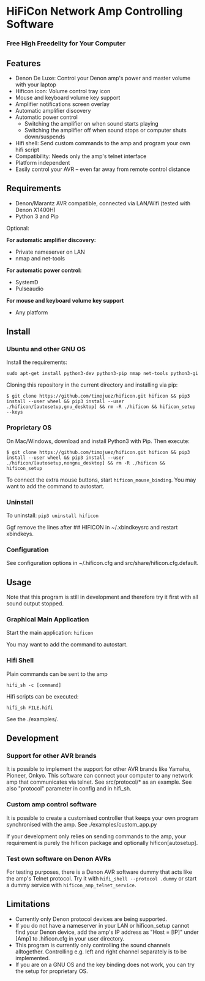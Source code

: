 # HiFiCon Network Amp Controlling Software
### Free High Freedelity for Your Computer

## Features
- Denon De Luxe: Control your Denon amp's power and master volume with your laptop
- Hificon icon: Volume control tray icon
- Mouse and keyboard volume key support
- Amplifier notifications screen overlay
- Automatic amplifier discovery
- Automatic power control
	- Switching the amplifier on when sound starts playing
	- Switching the amplifier off when sound stops or computer shuts down/suspends
- Hifi shell: Send custom commands to the amp and program your own hifi script
- Compatibility: Needs only the amp's telnet interface
- Platform independent
- Easily control your AVR – even far away from remote control distance


## Requirements
- Denon/Marantz AVR compatible, connected via LAN/Wifi (tested with Denon X1400H)
- Python 3 and Pip

Optional:

**For automatic amplifier discovery:**
- Private nameserver on LAN
- nmap and net-tools

**For automatic power control:**
- SystemD
- Pulseaudio

**For mouse and keyboard volume key support**
- Any platform


## Install

### Ubuntu and other GNU OS
Install the requirements:

`sudo apt-get install python3-dev python3-pip nmap net-tools python3-gi`

Cloning this repository in the current directory and installing via pip:

`$ git clone https://github.com/timojuez/hificon.git hificon && pip3 install --user wheel && pip3 install --user ./hificon/[autosetup,gnu_desktop] && rm -R ./hificon && hificon_setup --keys`

### Proprietary OS
On Mac/Windows, download and install Python3 with Pip.
Then execute:

`$ git clone https://github.com/timojuez/hificon.git hificon && pip3 install --user wheel && pip3 install --user ./hificon/[autosetup,nongnu_desktop] && rm -R ./hificon && hificon_setup`

To connect the extra mouse buttons, start `hificon_mouse_binding`. You may want to add the command to autostart.

### Uninstall
To uninstall: `pip3 uninstall hificon`

Ggf remove the lines after ## HIFICON in ~/.xbindkeysrc and restart xbindkeys.


### Configuration
See configuration options in ~/.hificon.cfg and src/share/hificon.cfg.default.


## Usage

Note that this program is still in development and therefore try it first with all sound output stopped.

### Graphical Main Application
Start the main application:
`hificon`

You may want to add the command to autostart.


### Hifi Shell
Plain commands can be sent to the amp

`hifi_sh -c [command]`

Hifi scripts can be executed:

`hifi_sh FILE.hifi`

See the ./examples/.


## Development

### Support for other AVR brands
It is possible to implement the support for other AVR brands like Yamaha, Pioneer, Onkyo. This software can connect your computer to any network amp that communicates via telnet. See src/protocol/* as an example. See also "protocol" parameter in config and in hifi_sh.

### Custom amp control software
It is possible to create a customised controller that keeps your own program synchronised with the amp.
See ./examples/custom_app.py

If your development only relies on sending commands to the amp, your requirement is purely the hificon package and optionally hificon[autosetup].

### Test own software on Denon AVRs
For testing purposes, there is a Denon AVR software dummy that acts like the amp's Telnet protocol. Try it with `hifi_shell --protocol .dummy` or start a dummy service with `hificon_amp_telnet_service`.


## Limitations
- Currently only Denon protocol devices are being supported.
- If you do not have a nameserver in your LAN or hificon_setup cannot find your Denon device, add the amp's IP address as "Host = [IP]" under [Amp] to .hificon.cfg in your user directory.
- This program is currently only controlling the sound channels alltogether. Controlling e.g. left and right channel separately is to be implemented.
- If you are on a GNU OS and the key binding does not work, you can try the setup for proprietary OS.

